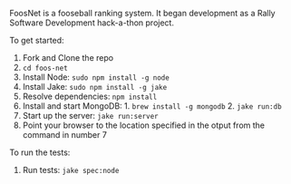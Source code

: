 FoosNet is a fooseball ranking system. It began development as a Rally Software Development hack-a-thon project.

To get started:
  1. Fork and Clone the repo
  2. `cd foos-net`
  3. Install Node: `sudo npm install -g node`
  4. Install Jake: `sudo npm install -g jake`
  5. Resolve dependencies: `npm install`
  6. Install and start MongoDB:
    1. `brew install -g mongodb`
    2. `jake run:db`
  7. Start up the server: `jake run:server`
  8. Point your browser to the location specified in the otput from the command in number 7

To run the tests:
  1. Run tests: `jake spec:node`
